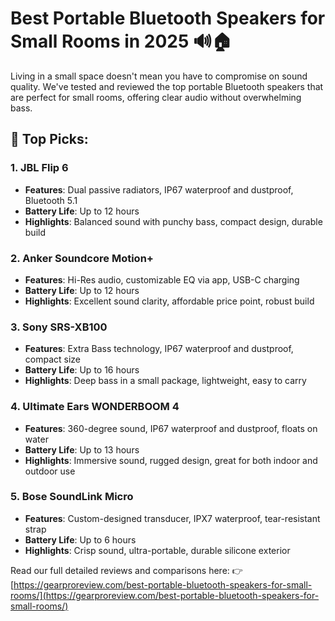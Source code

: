 # Best Portable Bluetooth Speakers for Small Rooms in 2025 🔊🏠

Living in a small space doesn't mean you have to compromise on sound quality. We've tested and reviewed the top portable Bluetooth speakers that are perfect for small rooms, offering clear audio without overwhelming bass.

## 🎯 Top Picks:

### 1. JBL Flip 6
- **Features**: Dual passive radiators, IP67 waterproof and dustproof, Bluetooth 5.1
- **Battery Life**: Up to 12 hours
- **Highlights**: Balanced sound with punchy bass, compact design, durable build

### 2. Anker Soundcore Motion+
- **Features**: Hi-Res audio, customizable EQ via app, USB-C charging
- **Battery Life**: Up to 12 hours
- **Highlights**: Excellent sound clarity, affordable price point, robust build

### 3. Sony SRS-XB100
- **Features**: Extra Bass technology, IP67 waterproof and dustproof, compact size
- **Battery Life**: Up to 16 hours
- **Highlights**: Deep bass in a small package, lightweight, easy to carry

### 4. Ultimate Ears WONDERBOOM 4
- **Features**: 360-degree sound, IP67 waterproof and dustproof, floats on water
- **Battery Life**: Up to 13 hours
- **Highlights**: Immersive sound, rugged design, great for both indoor and outdoor use

### 5. Bose SoundLink Micro
- **Features**: Custom-designed transducer, IPX7 waterproof, tear-resistant strap
- **Battery Life**: Up to 6 hours
- **Highlights**: Crisp sound, ultra-portable, durable silicone exterior

Read our full detailed reviews and comparisons here:
👉 [https://gearproreview.com/best-portable-bluetooth-speakers-for-small-rooms/](https://gearproreview.com/best-portable-bluetooth-speakers-for-small-rooms/)
